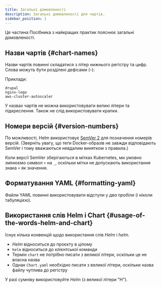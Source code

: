 ```yaml
---
title: Загальні домовленості
description: Загальні домовленості для чартів.
sidebar_position: 1
---
```


Ця частина Посібника з найкращих практик пояснює загальні домовленості.

## Назви чартів {#chart-names}

Назви чартів повинні складатися з літер нижнього регістру та цифр. Слова _можуть_ бути розділені дефісами (-):

Приклади:

```none
drupal
nginx-lego
aws-cluster-autoscaler
```

У назвах чартів не можна використовувати великі літери та підкреслення. Також не слід використовувати крапки.

## Номери версій {#version-numbers}

По можливості, Helm використовує [SemVer 2](https://semver.org) для позначення номерів версій. (Зверніть увагу, що теґи Docker-образів не завжди відповідають SemVer і тому вважаються невдалим винятком з правила.)

Коли версії SemVer зберігаються в мітках Kubernetes, ми умовно змінюємо символ `+` на `_`, оскільки мітки не допускають використання знака `+` як значення.

## Форматування YAML {#formatting-yaml}

Файли YAML повинні використовувати відступи у _два пробіли_ (і ніколи табуляцією).

## Використання слів Helm і Chart {#usage-of-the-words-helm-and-chart}

Існує кілька конвенцій щодо використання слів _Helm_ і _helm_.

- _Helm_ відноситься до проєкту в цілому
- `helm` відноситься до клієнтської команди
- Термін `chart` не потрібно писати з великої літери, оскільки це не власна назва
- Однак `Chart.yaml` необхідно писати з великої літери, оскільки назва файлу чутлива до регістру

У разі сумніву використовуйте _Helm_ (з великої літери "H").
